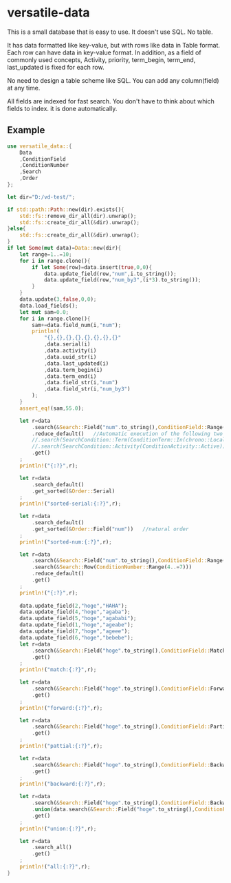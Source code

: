 # versatile-data

This is a small database that is easy to use.
It doesn't use SQL.
No table.

It has data formatted like key-value, but with rows like data in Table format. Each row can have data in key-value format.
In addition, as a field of commonly used concepts,
Activity, priority, term_begin, term_end, last_updated
is fixed for each row.

No need to design a table scheme like SQL.
You can add any column(field) at any time.

All fields are indexed for fast search.
You don't have to think about which fields to index. it is done automatically.

## Example

```rust
use versatile_data::{
    Data
    ,ConditionField
    ,ConditionNumber
    ,Search
    ,Order
};

let dir="D:/vd-test/";

if std::path::Path::new(dir).exists(){
    std::fs::remove_dir_all(dir).unwrap();
    std::fs::create_dir_all(&dir).unwrap();
}else{
    std::fs::create_dir_all(&dir).unwrap();
}
if let Some(mut data)=Data::new(dir){
    let range=1..=10;
    for i in range.clone(){
        if let Some(row)=data.insert(true,0,0){
            data.update_field(row,"num",i.to_string());
            data.update_field(row,"num_by3",(i*3).to_string());
        }
    }
    data.update(3,false,0,0);
    data.load_fields();
    let mut sam=0.0;
    for i in range.clone(){
        sam+=data.field_num(i,"num");
        println!(
            "{},{},{},{},{},{},{},{}"
            ,data.serial(i)
            ,data.activity(i)
            ,data.uuid_str(i)
            ,data.last_updated(i)
            ,data.term_begin(i)
            ,data.term_end(i)
            ,data.field_str(i,"num")
            ,data.field_str(i,"num_by3")
        );
    }
    assert_eq!(sam,55.0);

    let r=data
        .search(&Search::Field("num".to_string(),ConditionField::Range(b"3".to_vec(),b"8".to_vec())))
        .reduce_default()   //Automatic execution of the following two lines
        //.search(SearchCondition::Term(ConditionTerm::In(chrono::Local::now().timestamp())))
        //.search(SearchCondition::Activity(ConditionActivity::Active))
        .get()
    ;
    println!("{:?}",r);

    let r=data
        .search_default() 
        .get_sorted(&Order::Serial)
    ;
    println!("sorted-serial:{:?}",r);

    let r=data
        .search_default() 
        .get_sorted(&Order::Field("num"))   //natural order
    ;
    println!("sorted-num:{:?}",r);

    let r=data
        .search(&Search::Field("num".to_string(),ConditionField::Range(b"3".to_vec(),b"8".to_vec())))
        .search(&Search::Row(ConditionNumber::Range(4..=7)))
        .reduce_default()
        .get()
    ;
    println!("{:?}",r);
    
    data.update_field(2,"hoge","HAHA");
    data.update_field(4,"hoge","agaba");
    data.update_field(5,"hoge","agababi");
    data.update_field(1,"hoge","ageabe");
    data.update_field(7,"hoge","ageee");
    data.update_field(6,"hoge","bebebe");
    let r=data
        .search(&Search::Field("hoge".to_string(),ConditionField::Match(b"HAHA".to_vec())))
        .get()
    ;
    println!("match:{:?}",r);

    let r=data
        .search(&Search::Field("hoge".to_string(),ConditionField::Forward("age".to_string())))
        .get()
    ;
    println!("forward:{:?}",r);

    let r=data
        .search(&Search::Field("hoge".to_string(),ConditionField::Partial("eb".to_string())))
        .get()
    ;
    println!("pattial:{:?}",r);

    let r=data
        .search(&Search::Field("hoge".to_string(),ConditionField::Backward("be".to_string())))
        .get()
    ;
    println!("backward:{:?}",r);

    let r=data
        .search(&Search::Field("hoge".to_string(),ConditionField::Backward("be".to_string())))
        .union(data.search(&Search::Field("hoge".to_string(),ConditionField::Match(b"HAHA".to_vec()))))
        .get()
    ;
    println!("union:{:?}",r);

    let r=data
        .search_all()
        .get()
    ;
    println!("all:{:?}",r);
}
```